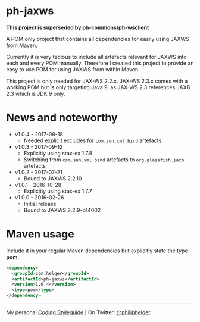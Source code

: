 # ph-jaxws

**This project is superseded by ph-commons/ph-wsclient**

A POM only project that contains all dependencies for easily using JAXWS from Maven.

Currently it is very tedious to include all artefacts relevant for JAXWS into each and every POM manually.
Therefore I created this project to provide an easy to use POM for using JAXWS from within Maven.

This project is only needed for JAX-WS 2.2.x. JAX-WS 2.3.x comes with a working POM but is only targeting Java 9, as JAX-WS 2.3 references JAXB 2.3 which is JDK 9 only. 

# News and noteworthy

* v1.0.4 - 2017-09-18
  * Needed explicit excludes for `com.sun.xml.bind` artefacts
* v1.0.3 - 2017-09-12
  * Explicitly using stax-ex 1.7.8
  * Switching from `com.sun.xml.bind` artefacts to `org.glassfish.jaxb` artefacts
* v1.0.2 - 2017-07-21
  * Bound to JAXWS 2.2.10
* v1.0.1 - 2016-10-28
  * Explicitly using stax-ex 1.7.7
* v1.0.0 - 2016-02-26
  * Initial release
  * Bound to JAXWS 2.2.9-b14002

# Maven usage

Include it in your regular Maven dependencies but explicitly state the type **pom**:

```xml
<dependency>
  <groupId>com.helger</groupId>
  <artifactId>ph-jaxws</artifactId>
  <version>1.0.4</version>
  <type>pom</type>
</dependency>
```

---

My personal [Coding Styleguide](https://github.com/phax/meta/blob/master/CodingStyleguide.md) |
On Twitter: <a href="https://twitter.com/philiphelger">@philiphelger</a>
